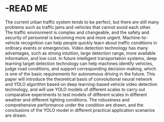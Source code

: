 # -READ ME
The current urban traffic system tends to be perfect, but there are still many problems
such as traffic jams and vehicles that cannot avoid each other. The traffic environment is
complex and changeable, and the safety and security of personnel is becoming more and more
urgent. Machine-to-vehicle recognition can help people quickly learn about traffic conditions
in ordinary events or emergencies. Video detection technology has many advantages, such as
strong intuition, large detection range, more available information, and low cost. In future
intelligent transportation systems, deep learning target detection technology can help
machines identify vehicles, judge road conditions, and support corresponding
decision-making, which is one of the basic requirements for autonomous driving in the future. This paper will introduce the theoretical basis of convolutional neural network and YOLO
algorithm based on deep learning-based vehicle video detection technology, and will use
YOLO models of different scales to carry out comparative experiments to test models of
different scales in different weather and different lighting conditions. The robustness and
comprehensive performance under the condition are drawn, and the conclusions of the YOLO
model in different practical application scenarios are drawn.
